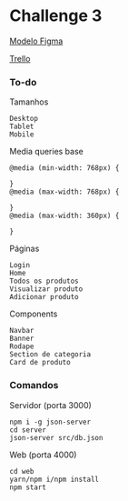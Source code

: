 # Challenge 3

[Modelo Figma](https://www.figma.com/proto/itJpWbvHxSUcUeMPy1lmof/AluraGeek?node-id=55%3A1104&scaling=scale-down&page-id=0%3A1&starting-point-node-id=55%3A1104)

[Trello](https://trello.com/b/bjoXSYMN/challenge-front-end-semana-1)

### To-do

Tamanhos

    Desktop
    Tablet
    Mobile

Media queries base

    @media (min-width: 768px) {
    
    }
    @media (max-width: 768px) {
    
    }
    @media (max-width: 360px) {
    
    }

Páginas

    Login
    Home
    Todos os produtos
    Visualizar produto
    Adicionar produto

Components

    Navbar
    Banner
    Rodape
    Section de categoria
    Card de produto

### Comandos

Servidor (porta 3000)

    npm i -g json-server
    cd server
    json-server src/db.json 

Web (porta 4000)

    cd web
    yarn/npm i/npm install
    npm start 
